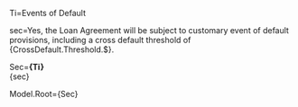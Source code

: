 Ti=Events of Default

sec=Yes, the Loan Agreement will be subject to customary event of default provisions, including a cross default threshold of {CrossDefault.Threshold.$}.

Sec=<b>{Ti}</b><br>{sec}

Model.Root={Sec}
